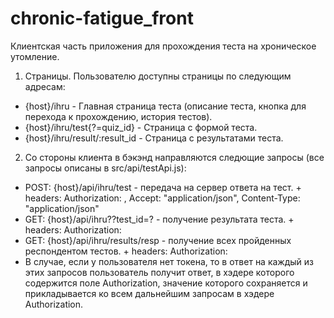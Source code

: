 # chronic-fatigue_front
Клиентская часть приложения для прохождения теста на хроническое утомление.

1. Страницы.
  Пользователю доступны страницы по следующим адресам:
  * {host}/ihru - Главная страница теста (описание теста, кнопка для перехода к прохождению, история тестов).
  * {host}/ihru/test{?=quiz_id} - Страница с формой теста.
  * {host}/ihru/result/:result_id - Страница с результатами теста.
2. Со стороны клиента в бэкэнд направляются следющие запросы (все запросы описаны в src/api/testApi.js):
  * POST: {host}/api/ihru/test - передача на сервер ответа на тест. + headers: Authorization: , Accept: "application/json", Content-Type: "application/json" 
  * GET: {host}/api/ihru??test_id=? - получение результата теста. + headers: Authorization:
  * GET: {host}/api/ihru/results/resp - получение всех пройденных респондентом тестов. + headers: Authorization:
  * В случае, если у пользователя нет токена, то в ответ на каждый из этих запросов пользователь получит ответ, в хэдере которого содержится поле Authorization, значение которого сохраняется и прикладывается ко всем дальнейшим запросам в хэдере Authorization.
